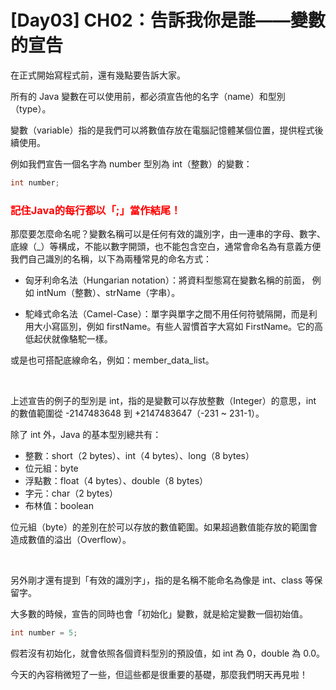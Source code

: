 # [Day03] CH02：告訴我你是誰——變數的宣告

在正式開始寫程式前，還有幾點要告訴大家。

所有的 Java 變數在可以使用前，都必須宣告他的名字（name）和型別（type）。

變數（variable）指的是我們可以將數值存放在電腦記憶體某個位置，提供程式後續使用。

例如我們宣告一個名字為 number 型別為 int（整數）的變數：

```java
int number;
```

### **<font color="red">記住Java的每行都以「;」當作結尾！</font>**

那麼要怎麼命名呢？變數名稱可以是任何有效的識別字，由一連串的字母、數字、底線（_）等構成，不能以數字開頭，也不能包含空白，通常會命名為有意義方便我們自己識別的名稱，以下為兩種常見的命名方式：

* 匈牙利命名法（Hungarian notation）：將資料型態寫在變數名稱的前面，
例如 intNum（整數）、strName（字串）。

* 駝峰式命名法（Camel-Case）：單字與單字之間不用任何符號隔開，而是利用大小寫區別，例如 firstName。有些人習慣首字大寫如 FirstName。它的高低起伏就像駱駝一樣。

或是也可搭配底線命名，例如：member_data_list。

<br>

上述宣告的例子的型別是 int，指的是變數可以存放整數（Integer）的意思，int 的數值範圍從 -2147483648 到 +2147483647（-231 ~ 231-1）。

除了 int 外，Java 的基本型別總共有：

* 整數：short（2 bytes）、int（4 bytes）、long（8 bytes）
* 位元組：byte
* 浮點數：float（4 bytes）、double（8 bytes）
* 字元：char（2 bytes）
* 布林值：boolean

位元組（byte）的差別在於可以存放的數值範圍。如果超過數值能存放的範圍會造成數值的溢出（Overflow）。

<br>

另外剛才還有提到「有效的識別字」，指的是名稱不能命名為像是 int、class 等保留字。

大多數的時候，宣告的同時也會「初始化」變數，就是給定變數一個初始值。

```java
int number = 5;
```

假若沒有初始化，就會依照各個資料型別的預設值，如 int 為 0，double 為 0.0。

今天的內容稍微短了一些，但這些都是很重要的基礎，那麼我們明天再見啦！